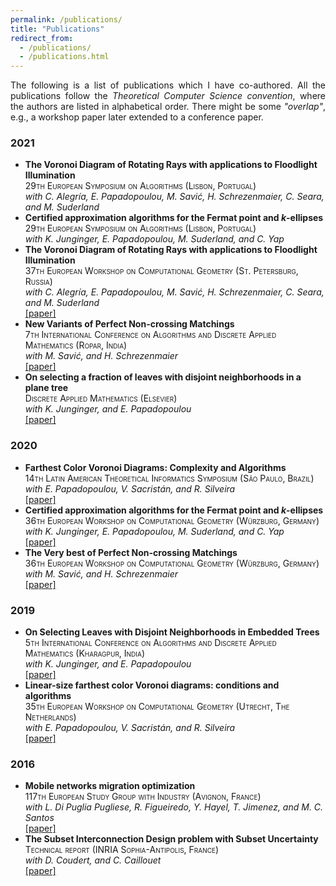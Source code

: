```yaml
---
permalink: /publications/
title: "Publications"
redirect_from: 
  - /publications/
  - /publications.html
---
```


<!-- The following is a list of publications which I have co-authored, and were presented in journals, conferences, workshops, etc.
All the publications follow the *Theoretical Computer Science convention*, where the authors are listed in alphabetical order.
There might be some *"overlap"*, e.g., a *(short)* workshop paper might later extend and appear as a *(full)* conference paper.
 -->
 <div style="text-align: justify">  
The following is a list of publications which I have co-authored.
All the publications follow the <i>Theoretical Computer Science convention</i>, where the authors are listed in alphabetical order.
There might be some <i>"overlap"</i>, e.g., a workshop paper later extended to a conference paper.
</div>


### 2021
- **The Voronoi Diagram of Rotating Rays with applications to Floodlight Illumination**\
	<span style="font-variant:small-caps;">29th European Symposium on Algorithms (Lisbon, Portugal)</span>\
	*with C. Alegría, E. Papadopoulou, M. Savić, H. Schrezenmaier, C. Seara, and M. Suderland*
- **Certified approximation algorithms for the Fermat point and $k$-ellipses**\
	<span style="font-variant:small-caps;">29th European Symposium on Algorithms (Lisbon, Portugal)</span>\
	*with K. Junginger, E. Papadopoulou, M. Suderland, and C. Yap*
- **The Voronoi Diagram of Rotating Rays with applications to Floodlight Illumination**\
	<span style="font-variant:small-caps;">37th European Workshop on Computational Geometry (St. Petersburg, Russia)</span>\
	*with C. Alegría, E. Papadopoulou, M. Savić, H. Schrezenmaier, C. Seara, and M. Suderland*\
	<a href="https://ioannisman.github.io/files/paper_rotational_eurocg.pdf">[paper]</a>	
- **New Variants of Perfect Non-crossing Matchings**\
	<span style="font-variant:small-caps;">7th International Conference on Algorithms and Discrete Applied Mathematics (Ropar, India)</span>\
	*with M. Savić, and H. Schrezenmaier*\
	<a href="https://link.springer.com/chapter/10.1007/978-3-030-67899-9_12">[paper]</a>
- **On selecting a fraction of leaves with disjoint neighborhoods in a plane tree**\
	<span style="font-variant:small-caps;">Discrete Applied Mathematics (Elsevier)</span>\
	*with K. Junginger, and E. Papadopoulou*\
	<a href="https://www.sciencedirect.com/science/article/abs/pii/S0166218X21000500">[paper]</a>


### 2020
- **Farthest Color Voronoi Diagrams: Complexity and Algorithms**\
	<span style="font-variant:small-caps;">14th Latin American Theoretical Informatics Symposium (São Paulo, Brazil)</span>\
	*with E. Papadopoulou, V. Sacristán, and R. Silveira*\
	<a href="https://link.springer.com/chapter/10.1007/978-3-030-61792-9_23">[paper]</a>
- **Certified approximation algorithms for the Fermat point and $k$-ellipses**\
	<span style="font-variant:small-caps;">36th European Workshop on Computational Geometry (Würzburg, Germany)</span>\
	*with K. Junginger, E. Papadopoulou, M. Suderland, and C. Yap*\
	<a href="https://ioannisman.github.io/files/paper_fermat_eurocg.pdf">[paper]</a>	
- **The Very best of Perfect Non-crossing Matchings**\
	<span style="font-variant:small-caps;">36th European Workshop on Computational Geometry (Würzburg, Germany)</span>\
	*with M. Savić, and H. Schrezenmaier*\
	<a href="https://ioannisman.github.io/files/paper_matchings_eurocg.pdf">[paper]</a>	

### 2019
- **On Selecting Leaves with Disjoint Neighborhoods in Embedded Trees**\
	<span style="font-variant:small-caps;">5th International Conference on Algorithms and Discrete Applied Mathematics (Kharagpur, India)</span>\
	*with K. Junginger, and E. Papadopoulou*\
	<a href="https://link.springer.com/chapter/10.1007/978-3-030-11509-8_16">[paper]</a>	
- **Linear-size farthest color Voronoi diagrams: conditions and algorithms**\
	<span style="font-variant:small-caps;">35th European Workshop on Computational Geometry (Utrecht, The Netherlands)</span>\
	*with E. Papadopoulou, V. Sacristán, and R. Silveira*\
	<a href="https://ioannisman.github.io/files/paper_fcvd_eurocg.pdf">[paper]</a>


### 2016
- **Mobile networks migration optimization**\
	<span style="font-variant:small-caps;">117th European Study Group with Industry (Avignon, France)</span>\
	*with L. Di Puglia Pugliese, R. Figueiredo, Y. Hayel, T. Jimenez, and M. C. Santos*\
	<a href="https://ioannisman.github.io/files/paper_orange_report.pdf">[paper]</a>
- **The Subset Interconnection Design problem with Subset Uncertainty**\
	<span style="font-variant:small-caps;">Technical report (INRIA Sophia-Antipolis, France)</span>\
	*with D. Coudert, and C. Caillouet*\
	<a href="https://ioannisman.github.io/files/paper_susid_thesis.pdf">[paper]</a>